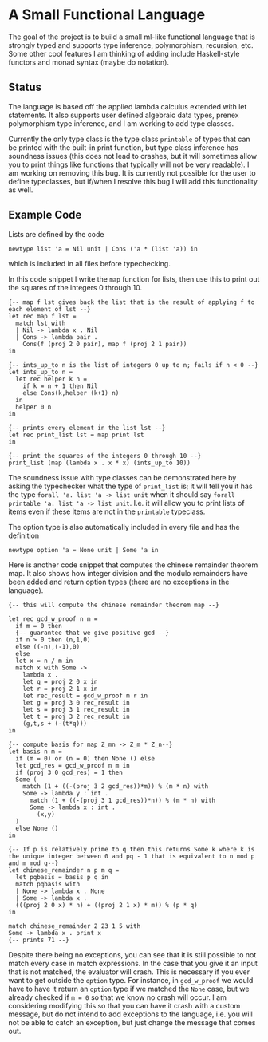 # A Small Functional Language
The goal of the project is to build a small ml-like functional language that is strongly typed and supports type inference, polymorphism, recursion, etc.
Some other cool features I am thinking of adding include Haskell-style functors and monad syntax (maybe do notation).
## Status
The language is based off the applied lambda calculus extended with let statements.
It also supports user defined algebraic data types, prenex polymorphism type inference, and I am working to add type classes.

Currently the only type class is the type class `printable` of types that can be printed with the built-in print function, but type class inference has soundness issues (this does not lead to crashes, but it will sometimes allow you to print things like functions that typically will not be very readable).
I am working on removing this bug.
It is currently not possible for the user to define typeclasses, but if/when I resolve this bug I will add this functionality as well.

## Example Code

Lists are defined by the code

```
newtype list 'a = Nil unit | Cons ('a * (list 'a)) in
```
which is included in all files before typechecking.

In this code snippet I write the `map` function for lists, then use this to print out the squares of the integers 0 through 10.

```evcolang
{-- map f lst gives back the list that is the result of applying f to each element of lst --}
let rec map f lst =
  match lst with
  | Nil -> lambda x . Nil
  | Cons -> lambda pair .
    Cons(f (proj 2 0 pair), map f (proj 2 1 pair))
in

{-- ints_up_to n is the list of integers 0 up to n; fails if n < 0 --}
let ints_up_to n =
  let rec helper k n =
    if k = n + 1 then Nil
    else Cons(k,helper (k+1) n)
  in
  helper 0 n
in

{-- prints every element in the list lst --}
let rec print_list lst = map print lst
in

{-- print the squares of the integers 0 through 10 --}
print_list (map (lambda x . x * x) (ints_up_to 10))
```

The soundness issue with type classes can be demonstrated here by asking the typechecker what the type of `print_list` is; it will tell you it has the type `forall 'a. list 'a -> list unit` when it should say `forall printable 'a. list 'a -> list unit`. I.e. it will allow you to print lists of items even if these items are not in the `printable` typeclass.


The option type is also automatically included in every file and has the definition
```
newtype option 'a = None unit | Some 'a in
```

Here is another code snippet that computes the chinese remainder theorem map. It also shows how integer division and the modulo remainders have been added and return option types (there are no exceptions in the language).


```
{-- this will compute the chinese remainder theorem map --}

let rec gcd_w_proof n m =
  if m = 0 then
  {-- guarantee that we give positive gcd --}
  if n > 0 then (n,1,0)
  else ((-n),(-1),0)
  else
  let x = n / m in
  match x with Some ->
    lambda x .
    let q = proj 2 0 x in
    let r = proj 2 1 x in
    let rec_result = gcd_w_proof m r in
    let g = proj 3 0 rec_result in
    let s = proj 3 1 rec_result in
    let t = proj 3 2 rec_result in
    (g,t,s + (-(t*q)))
in

{-- compute basis for map Z_mn -> Z_m * Z_n--}
let basis n m =
  if (m = 0) or (n = 0) then None () else
  let gcd_res = gcd_w_proof n m in
  if (proj 3 0 gcd_res) = 1 then
  Some (
    match (1 + ((-(proj 3 2 gcd_res))*m)) % (m * n) with
    Some -> lambda y : int .
      match (1 + ((-(proj 3 1 gcd_res))*n)) % (m * n) with
      Some -> lambda x : int .
        (x,y)
  )
  else None ()
in

{-- If p is relatively prime to q then this returns Some k where k is the unique integer between 0 and pq - 1 that is equivalent to n mod p and m mod q--}
let chinese_remainder n p m q =
  let pqbasis = basis p q in
  match pqbasis with
  | None -> lambda x . None
  | Some -> lambda x .
  (((proj 2 0 x) * n) + ((proj 2 1 x) * m)) % (p * q)
in

match chinese_remainder 2 23 1 5 with
Some -> lambda x . print x
{-- prints 71 --}
```

Despite there being no exceptions, you can see that it is still possible to not match every case in match expressions.
In the case that you give it an input that is not matched, the evaluator will crash.
This is necessary if you ever want to get outside the `option` type.
For instance, in `gcd_w_proof` we would have to have it return an `option` type if we matched the `None` case, but we already checked if `m = 0` so that we know no crash will occur.
I am considering modifying this so that you can have it crash with a custom message, but do not intend to add exceptions to the language, i.e. you will not be able to catch an exception, but just change the message that comes out.
